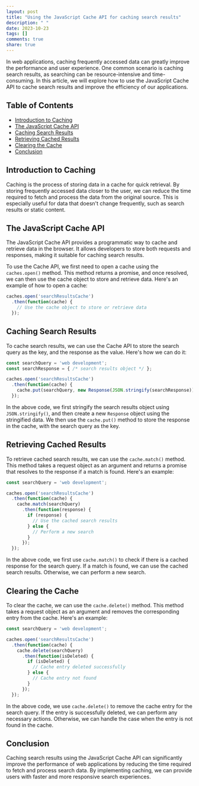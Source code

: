 ```yaml
---
layout: post
title: "Using the JavaScript Cache API for caching search results"
description: " "
date: 2023-10-23
tags: []
comments: true
share: true
---
```


In web applications, caching frequently accessed data can greatly improve the performance and user experience. One common scenario is caching search results, as searching can be resource-intensive and time-consuming. In this article, we will explore how to use the JavaScript Cache API to cache search results and improve the efficiency of our applications.

## Table of Contents
- [Introduction to Caching](#introduction-to-caching)
- [The JavaScript Cache API](#the-javascript-cache-api)
- [Caching Search Results](#caching-search-results)
- [Retrieving Cached Results](#retrieving-cached-results)
- [Clearing the Cache](#clearing-the-cache)
- [Conclusion](#conclusion)

## Introduction to Caching

Caching is the process of storing data in a cache for quick retrieval. By storing frequently accessed data closer to the user, we can reduce the time required to fetch and process the data from the original source. This is especially useful for data that doesn't change frequently, such as search results or static content.

## The JavaScript Cache API

The JavaScript Cache API provides a programmatic way to cache and retrieve data in the browser. It allows developers to store both requests and responses, making it suitable for caching search results.

To use the Cache API, we first need to open a cache using the `caches.open()` method. This method returns a promise, and once resolved, we can then use the cache object to store and retrieve data. Here's an example of how to open a cache:

```javascript
caches.open('searchResultsCache')
  .then(function(cache) {
    // Use the cache object to store or retrieve data
  });
```

## Caching Search Results

To cache search results, we can use the Cache API to store the search query as the key, and the response as the value. Here's how we can do it:

```javascript
const searchQuery = 'web development';
const searchResponse = { /* search results object */ };

caches.open('searchResultsCache')
  .then(function(cache) {
    cache.put(searchQuery, new Response(JSON.stringify(searchResponse)));
  });
```

In the above code, we first stringify the search results object using `JSON.stringify()`, and then create a new `Response` object using the stringified data. We then use the `cache.put()` method to store the response in the cache, with the search query as the key.

## Retrieving Cached Results

To retrieve cached search results, we can use the `cache.match()` method. This method takes a request object as an argument and returns a promise that resolves to the response if a match is found. Here's an example:

```javascript
const searchQuery = 'web development';

caches.open('searchResultsCache')
  .then(function(cache) {
    cache.match(searchQuery)
      .then(function(response) {
        if (response) {
          // Use the cached search results
        } else {
          // Perform a new search
        }
      });
  });
```

In the above code, we first use `cache.match()` to check if there is a cached response for the search query. If a match is found, we can use the cached search results. Otherwise, we can perform a new search.

## Clearing the Cache

To clear the cache, we can use the `cache.delete()` method. This method takes a request object as an argument and removes the corresponding entry from the cache. Here's an example:

```javascript
const searchQuery = 'web development';

caches.open('searchResultsCache')
  .then(function(cache) {
    cache.delete(searchQuery)
      .then(function(isDeleted) {
        if (isDeleted) {
          // Cache entry deleted successfully
        } else {
          // Cache entry not found
        }
      });
  });
```

In the above code, we use `cache.delete()` to remove the cache entry for the search query. If the entry is successfully deleted, we can perform any necessary actions. Otherwise, we can handle the case when the entry is not found in the cache.

## Conclusion

Caching search results using the JavaScript Cache API can significantly improve the performance of web applications by reducing the time required to fetch and process search data. By implementing caching, we can provide users with faster and more responsive search experiences.